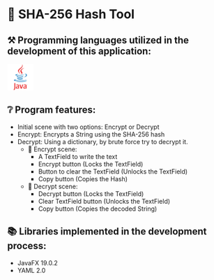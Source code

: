 # 🔐 SHA-256 Hash Tool

## ⚒️ Programming languages utilized in the development of this application:
  <img src="https://github.com/devicons/devicon/blob/master/icons/java/java-original-wordmark.svg" title="Java" alt="Java" width="60" height="60"/>

## ❔ Program features:
- Initial scene with two options: Encrypt or Decrypt
- Encrypt: Encrypts a String using the SHA-256 hash
- Decrypt: Using a dictionary, by brute force try to decrypt it.
  - 🔐 Encrypt scene:
      - A TextField to write the text
      - Encrypt button (Locks the TextField)
      - Button to clear the TextField (Unlocks the TextField)
      - Copy button (Copies the Hash)
  - 🔐 Decrypt scene:
      - Decrypt button (Locks the TextField)
      - Clear TextField button (Unlocks the TextField)
      - Copy button (Copies the decoded String)

## 📚  Libraries implemented in the development process: 
- JavaFX 19.0.2
- YAML 2.0



